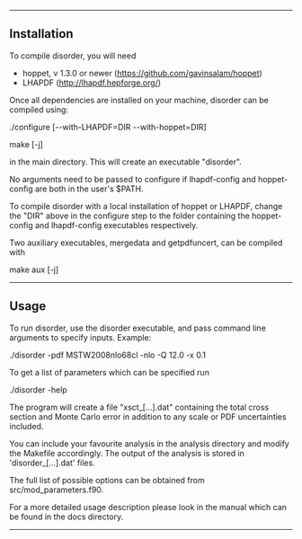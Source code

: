 ----------------------------------------------------------------------
 Installation
---

To compile disorder, you will need
* hoppet, v 1.3.0 or newer (https://github.com/gavinsalam/hoppet)
* LHAPDF (http://lhapdf.hepforge.org/)

Once all dependencies are installed on your machine, disorder can be
compiled using:

  ./configure [--with-LHAPDF=DIR --with-hoppet=DIR]

  make [-j]

in the main directory. This will create an executable "disorder".

No arguments need to be passed to configure if lhapdf-config and
hoppet-config are both in the user's $PATH.

To compile disorder with a local installation of hoppet or LHAPDF,
change the "DIR" above in the configure step to the folder containing
the hoppet-config and lhapdf-config executables respectively.

Two auxiliary executables, mergedata and getpdfuncert, can be compiled
with

  make aux [-j]

----------------------------------------------------------------------
Usage
---

To run disorder, use the disorder executable, and pass command
line arguments to specify inputs. Example:

  ./disorder -pdf MSTW2008nlo68cl -nlo -Q 12.0 -x 0.1


To get a list of parameters which can be specified run

   ./disorder -help
   
The program will create a file "xsct_[...].dat" containing the total
cross section and Monte Carlo error in addition to any scale or PDF
uncertainties included.

You can include your favourite analysis in the analysis directory and
modify the Makefile accordingly. The output of the analysis is stored
in 'disorder_[...].dat' files.

The full list of possible options can be obtained from
src/mod_parameters.f90.

For a more detailed usage description please look in the manual which
can be found in the docs directory.


----------------------------------------------------------------------
